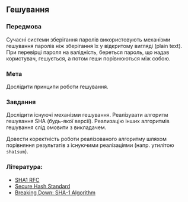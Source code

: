 ## Гешування

### Передмова

Сучасні системи зберігання паролів використовують механізми гешування паролів ніж зберігання їх у відкритому вигляді (plain text). При перевірці пароля на валідність, береться пароль, що надав користувач, гешується, а потом геши порівнюються між собою.

### Мета
Дослідити принципи роботи гешування.

### Завдання

Дослідити існуючі механізми гешування. Реалізувати алгоритм гешування SHA (будь-якої версії). Реализацію інших алгоритмів гешування слід омовити з викладачем.

Довести коректність роботи реалізованого алгоритму шляхом порівняння результатів з існуючими реалізаціями (напр. утилітою `sha1sum`).

### Література:

* [SHA1 RFC](https://datatracker.ietf.org/doc/html/rfc3174)
* [Secure Hash Standard](https://csrc.nist.gov/csrc/media/publications/fips/180/2/archive/2002-08-01/documents/fips180-2.pdf)
* [Breaking Down: SHA-1 Algorithm](https://infosecwriteups.com/breaking-down-sha-1-algorithm-c152ed353de2)